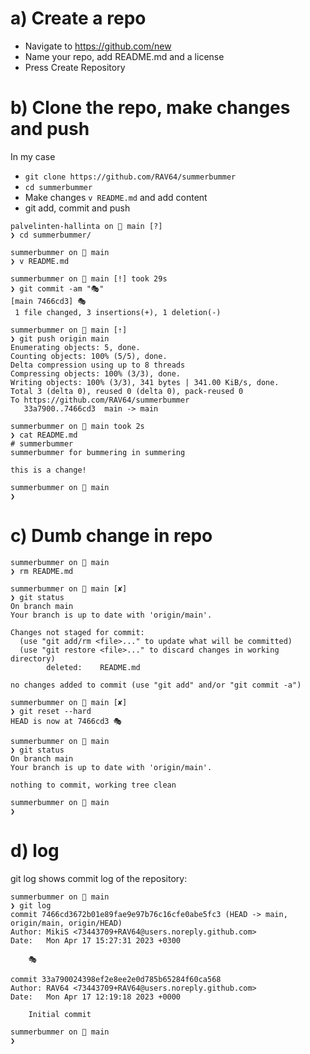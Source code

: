# a) Create a repo

- Navigate to https://github.com/new
- Name your repo, add README.md and a license
- Press Create Repository

# b) Clone the repo, make changes and push

In my case 
- `git clone https://github.com/RAV64/summerbummer`
- `cd summerbummer`
- Make changes `v README.md` and add content
- git add, commit and push

```
palvelinten-hallinta on  main [?]
❯ cd summerbummer/

summerbummer on  main
❯ v README.md

summerbummer on  main [!] took 29s
❯ git commit -am "🎭"
[main 7466cd3] 🎭
 1 file changed, 3 insertions(+), 1 deletion(-)

summerbummer on  main [⇡]
❯ git push origin main
Enumerating objects: 5, done.
Counting objects: 100% (5/5), done.
Delta compression using up to 8 threads
Compressing objects: 100% (3/3), done.
Writing objects: 100% (3/3), 341 bytes | 341.00 KiB/s, done.
Total 3 (delta 0), reused 0 (delta 0), pack-reused 0
To https://github.com/RAV64/summerbummer
   33a7900..7466cd3  main -> main

summerbummer on  main took 2s
❯ cat README.md
# summerbummer
summerbummer for bummering in summering

this is a change!

summerbummer on  main
❯
```

# c) Dumb change in repo

```
summerbummer on  main
❯ rm README.md

summerbummer on  main [✘]
❯ git status
On branch main
Your branch is up to date with 'origin/main'.

Changes not staged for commit:
  (use "git add/rm <file>..." to update what will be committed)
  (use "git restore <file>..." to discard changes in working directory)
        deleted:    README.md

no changes added to commit (use "git add" and/or "git commit -a")

summerbummer on  main [✘]
❯ git reset --hard
HEAD is now at 7466cd3 🎭

summerbummer on  main
❯ git status
On branch main
Your branch is up to date with 'origin/main'.

nothing to commit, working tree clean

summerbummer on  main
❯
```

# d) log

git log shows commit log of the repository:

```
summerbummer on  main
❯ git log
commit 7466cd3672b01e89fae9e97b76c16cfe0abe5fc3 (HEAD -> main, origin/main, origin/HEAD)
Author: MikiS <73443709+RAV64@users.noreply.github.com>
Date:   Mon Apr 17 15:27:31 2023 +0300

    🎭

commit 33a790024398ef2e8ee2e0d785b65284f60ca568
Author: RAV64 <73443709+RAV64@users.noreply.github.com>
Date:   Mon Apr 17 12:19:18 2023 +0000

    Initial commit

summerbummer on  main
❯
```
